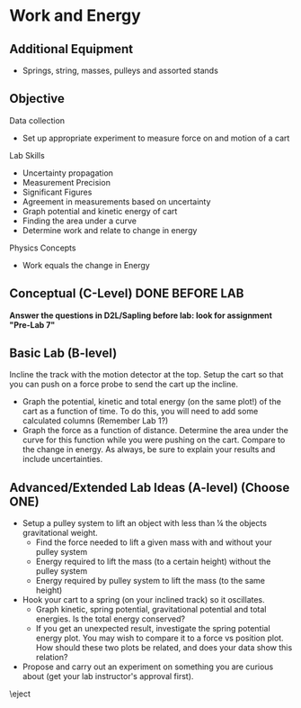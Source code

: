 # Work and Energy


## Additional Equipment

- Springs, string, masses, pulleys and assorted stands

## Objective

Data collection

- Set up appropriate experiment to measure force on and motion of a cart 

Lab Skills

- Uncertainty propagation
- Measurement Precision
- Significant Figures
- Agreement in measurements based on uncertainty
- Graph potential and kinetic energy of cart
- Finding the area under a curve
- Determine work and relate to change in energy

Physics Concepts

- Work equals the change in Energy

## Conceptual (C-Level) DONE BEFORE LAB

**Answer the questions in D2L/Sapling before lab: look for assignment "Pre-Lab 7"**
 

## Basic Lab (B-level)

Incline the track with the motion detector at the top. Setup the cart so that you can push on a force probe to send the cart up the incline.

- Graph the potential, kinetic and total energy (on the same plot!) of the cart as a function of time. To do this, you will need to add some calculated columns (Remember Lab 1?)
- Graph the force as a function of distance. Determine the area under the curve for this function while you were pushing on the cart. Compare to the change in energy. As always, be sure to explain your results and include uncertainties.

## Advanced/Extended Lab Ideas (A-level) (Choose ONE)

- Setup a pulley system to lift an object with less than ¼ the objects gravitational weight. 
    - Find the force needed to lift a given mass with and without your pulley system
    - Energy required to lift the mass (to a certain height) without the pulley system
    - Energy required by pulley system to lift the mass (to the same height)
- Hook your cart to a spring (on your inclined track) so it oscillates. 
    - Graph kinetic, spring potential, gravitational potential and total energies. Is the total energy conserved?
    - If you get an unexpected result, investigate the spring potential energy plot. You may wish to compare it to a force vs position plot. How should these two plots be related, and does your data show this relation?
- Propose and carry out an experiment on something you are curious about (get your lab instructor's approval first). 

\eject


